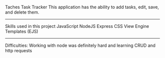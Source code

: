Taches Task Tracker
This application has the ability to add tasks, edit, save, and delete them.

---------------------------------------------------

Skills used in this project
JavaScript
NodeJS
Express
CSS
View Engine Templates (EJS)

----------------------------------------------------

Difficulties: 
Working with node was definitely hard and learning CRUD and http requests 